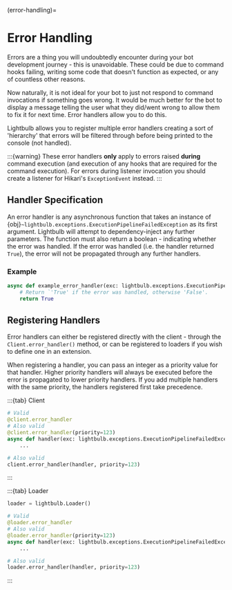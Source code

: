 (error-handling)=
# Error Handling

Errors are a thing you will undoubtedly encounter during your bot development journey - this is unavoidable. 
These could be due to command hooks failing, writing some code that doesn't function as expected, or any of
countless other reasons.

Now naturally, it is not ideal for your bot to just not respond to command invocations if something goes wrong. 
It would be much better for the bot to display a message telling the user what they did/went wrong to 
allow them to fix it for next time. Error handlers allow you to do this.

Lightbulb allows you to register multiple error handlers creating a sort of 'hierarchy' that errors will be
filtered through before being printed to the console (not handled).

:::{warning}
These error handlers **only** apply to errors raised **during** command execution (and execution of any hooks
that are required for the command execution). For errors during listener invocation you should create a listener
for Hikari's `ExceptionEvent` instead.
:::

## Handler Specification

An error handler is any asynchronous function that takes an instance of 
{obj}`~lightbulb.exceptions.ExecutionPipelineFailedException` as its first argument. Lightbulb will attempt to
dependency-inject any further parameters. The function must also return a boolean - indicating whether the
error was handled. If the error was handled (i.e. the handler returned `True`), the error will not be propagated
through any further handlers.

### Example

```python
async def example_error_handler(exc: lightbulb.exceptions.ExecutionPipelineFailedException) -> bool:
    # Return `'True' if the error was handled, otherwise 'False'.
    return True
```

## Registering Handlers

Error handlers can either be registered directly with the client - through the `Client.error_handler()` method,
or can be registered to loaders if you wish to define one in an extension.

When registering a handler, you can pass an integer as a priority value for that handler. Higher priority handlers
will always be executed before the error is propagated to lower priority handlers. If you add multiple handlers
with the same priority, the handlers registered first take precedence.

:::{tab} Client
```python
# Valid
@client.error_handler
# Also valid
@client.error_handler(priority=123)
async def handler(exc: lightbulb.exceptions.ExecutionPipelineFailedException) -> bool:
    ...

# Also valid
client.error_handler(handler, priority=123)
```
:::

:::{tab} Loader
```python
loader = lightbulb.Loader()

# Valid
@loader.error_handler
# Also valid
@loader.error_handler(priority=123)
async def handler(exc: lightbulb.exceptions.ExecutionPipelineFailedException) -> bool:
    ...

# Also valid
loader.error_handler(handler, priority=123)
```
:::

